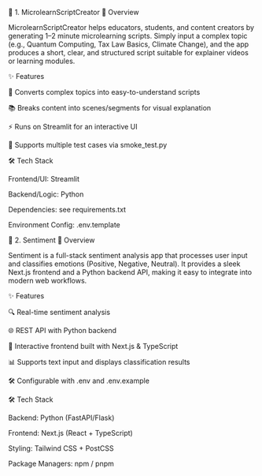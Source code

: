 📌 1. MicrolearnScriptCreator
🔹 Overview

MicrolearnScriptCreator helps educators, students, and content creators by generating 1–2 minute microlearning scripts. Simply input a complex topic (e.g., Quantum Computing, Tax Law Basics, Climate Change), and the app produces a short, clear, and structured script suitable for explainer videos or learning modules.

✨ Features

🎯 Converts complex topics into easy-to-understand scripts

📚 Breaks content into scenes/segments for visual explanation

⚡ Runs on Streamlit for an interactive UI

📝 Supports multiple test cases via smoke_test.py

🛠 Tech Stack

Frontend/UI: Streamlit

Backend/Logic: Python

Dependencies: see requirements.txt

Environment Config: .env.template

📌 2. Sentiment
🔹 Overview

Sentiment is a full-stack sentiment analysis app that processes user input and classifies emotions (Positive, Negative, Neutral). It provides a sleek Next.js frontend and a Python backend API, making it easy to integrate into modern web workflows.

✨ Features

🔍 Real-time sentiment analysis

🌐 REST API with Python backend

🎨 Interactive frontend built with Next.js & TypeScript

📊 Supports text input and displays classification results

🛠 Configurable with .env and .env.example

🛠 Tech Stack

Backend: Python (FastAPI/Flask)

Frontend: Next.js (React + TypeScript)

Styling: Tailwind CSS + PostCSS

Package Managers: npm / pnpm
